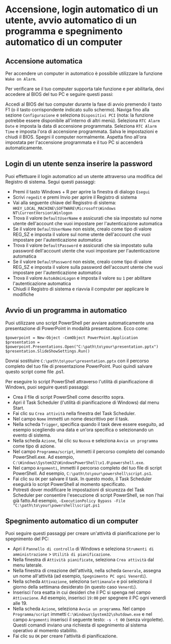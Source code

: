 # Accensione, login automatico di un utente, avvio automatico di un programma e spegnimento automatico di un computer

## Accensione automatica
Per accendere un computer in automatico è possibile utilizzare la funzione ```Wake on Alarm```.

Per verificare se il tuo computer supporta tale funzione e per abilitarla, devi accedere al BIOS del tuo PC e seguire questi passi:

Accedi al BIOS del tuo computer durante la fase di avvio premendo il tasto F1 (o il tasto corrispondente indicato sullo schermo).
Naviga fino alla sezione ```Configurazione``` e seleziona ```Dispositivi PCI``` (nota: la funzione potrebbe essere disponibile all'interno di altri menù).
Seleziona ```RTC Alarm Date``` e imposta la data di accensione programmata.
Seleziona ```RTC Alarm Time``` e imposta l'ora di accensione programmata.
Salva le impostazioni e chiudi il BIOS.
Spegni il computer normalmente.
Aspetta fino all'ora impostata per l'accensione programmata e il tuo PC si accenderà automaticamente.

## Login di un utente senza inserire la password
Puoi effettuare il login automatico ad un utente attraverso una modifica del Registro di sistema. Segui questi passaggi: 
* Premi il tasto Windows + R per aprire la finestra di dialogo ```Esegui```
* Scrivi ```regedit``` e premi Invio per aprire il Registro di sistema
* Vai alla seguente chiave del Regisstro di sistema: ```HKEY_LOCAL_MACHINE\SOFTWARE\Microsoft\Windows NT\CurrentVersion\Winlogon```
* Trova il valore ```DefaultUserName``` e assicurati che sia impostato sul nome utente dell'account che vuoi impostare per l'autenticazione automatica
* Se il valore ```DefaultUserName``` non esiste, crealo come tipo di valore REG_SZ e imposta il valore sul nome utente dell'account che vuoi impostare per l'autenticazione automatica
* Trova il valore ```DefaultPassword``` e assicurati che sia impostato sulla password dell'account utente che vuoi impostare per l'autenticazione automatica
* Se il valore ```DefaultPassword``` non esiste, crealo come tipo di valore REG_SZ e imposta il valore sulla password dell'account utente che vuoi impostare per l'autenticazione automatica
* Trova il valore ```AutoAdminLogon``` e imposta il valore su ```1``` per abilitare l'autenticazione automatica
* Chiudi il Registro di sistema e riavvia il computer per applicare le modifiche

## Avvio di un programma in automatico
Puoi utilizzare uno script PowerShell per avviare automaticamente una presentazione di PowerPoint in modalità presentazione. Ecco come:

```
$powerpoint = New-Object -ComObject PowerPoint.Application
$presentation = $powerpoint.Presentations.Open("C:\path\to\your\presentation.pptx")
$presentation.SlideShowSettings.Run()
```

Dovrai sostituire ```C:\path\to\your\presentation.pptx``` con il percorso completo del tuo file di presentazione PowerPoint. Puoi quindi salvare questo script come file .ps1.

Per eseguire lo script PowerShell attraverso l'utilità di pianificazione di Windows, puoi seguire questi passaggi:

* Crea il file di script PowerShell come descritto sopra.
* Apri il Task Scheduler (l'utilità di pianificazione di Windows) dal menu Start.
* Fai clic su ```Crea attività``` nella finestra del Task Scheduler.
* Nel campo ```Nome``` immetti un nome descrittivo per il task.
* Nella scheda ```Trigger```, specifica quando il task deve essere eseguito, ad esempio scegliendo una data e un'ora specifica o selezionando un evento di sistema.
* Nella scheda ```Azione```, fai clic su ```Nuova``` e seleziona ```Avvia un programma``` come tipo di azione.
* Nel campo ```Programma/script```, immetti il percorso completo del comando PowerShell.exe. Ad esempio, ```C:\Windows\System32\WindowsPowerShell\v1.0\powershell.exe```.
* Nel campo ```Argomenti```, immetti il percorso completo del tuo file di script PowerShell. Ad esempio, ```C:\path\to\your\powershell\script.ps1```.
* Fai clic su ```OK``` per salvare il task.
In questo modo, il Task Scheduler eseguirà lo script PowerShell al momento specificato.
* Potresti dover modificare le impostazioni di sicurezza del Task Scheduler per consentire l'esecuzione di script PowerShell, se non l'hai già fatto.Ad esempio, ```-ExecutionPolicy Bypass -File "C:\path\to\your\powershell\script.ps1```


## Spegnimento automatico di un computer
Puoi seguire questi passaggi per creare un'attività di pianificazione per lo spegnimento del PC:

* Apri il ```Pannello di controllo``` di Windows e seleziona ```Strumenti di amministrazione``` > ```Utilità di pianificazione```.
* Nella finestra di ```Attività pianificate```, seleziona ```Crea attività``` dal menu laterale.
* Nella finestra di creazione dell'attività, nella scheda ```Generale```, assegna un nome all'attività (ad esempio, ```Spegnimento PC ogni Venerdì```).
* Nella scheda ```Attivazione```, seleziona ```Settimanale``` e poi seleziona il giorno della settimana desiderato (in questo caso ```Venerdì```).
* Inserisci l'ora esatta in cui desideri che il PC si spenga nel campo ```Attivazione```. Ad esempio, inserisci ```19:00``` per spegnere il PC ogni venerdì alle 19.
* Nella scheda ```Azione```, seleziona ```Avvia un programma```. Nel campo ```Programma/script``` immetti ```C:\Windows\System32\shutdown.exe``` e nel campo ```Argomenti``` inserisci il seguente testo: ```-s -t 00``` (senza virgolette). Questi comandi inviano una richiesta di spegnimento al sistema operativo al momento stabilito.
* Fai clic su ```OK``` per creare l'attività di pianificazione.

